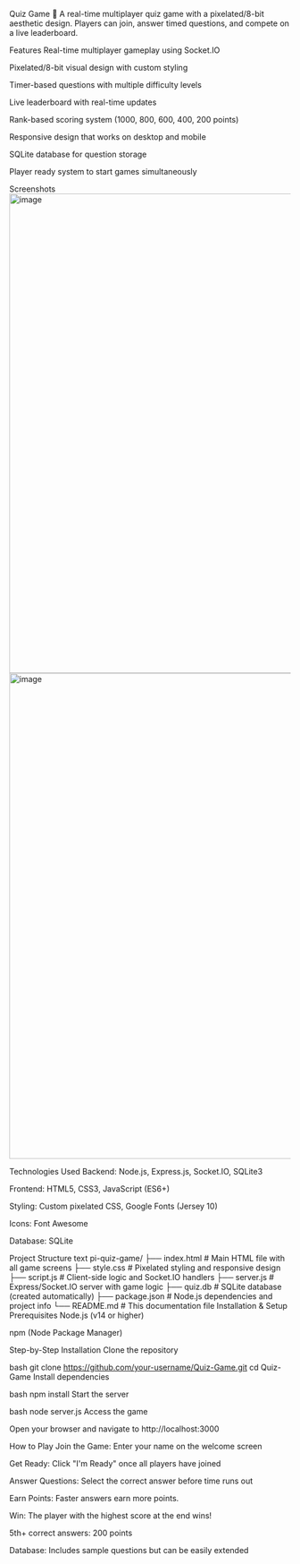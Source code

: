 Quiz Game 🧠
A real-time multiplayer quiz game with a pixelated/8-bit aesthetic design. Players can join, answer timed questions, and compete on a live leaderboard.

Features
 Real-time multiplayer gameplay using Socket.IO

 Pixelated/8-bit visual design with custom styling

 Timer-based questions with multiple difficulty levels

 Live leaderboard with real-time updates

 Rank-based scoring system (1000, 800, 600, 400, 200 points)

 Responsive design that works on desktop and mobile

 SQLite database for question storage

 Player ready system to start games simultaneously

Screenshots
<img width="1901" height="857" alt="image" src="https://github.com/user-attachments/assets/544e2132-7bd9-4bbb-a724-5f4c4947c783" />
<img width="1902" height="868" alt="image" src="https://github.com/user-attachments/assets/802caca8-7f3f-4aca-969e-ac75455125f0" />


Technologies Used
Backend: Node.js, Express.js, Socket.IO, SQLite3

Frontend: HTML5, CSS3, JavaScript (ES6+)

Styling: Custom pixelated CSS, Google Fonts (Jersey 10)

Icons: Font Awesome

Database: SQLite

Project Structure
text
pi-quiz-game/
├── index.html          # Main HTML file with all game screens
├── style.css           # Pixelated styling and responsive design
├── script.js           # Client-side logic and Socket.IO handlers
├── server.js           # Express/Socket.IO server with game logic
├── quiz.db             # SQLite database (created automatically)
├── package.json        # Node.js dependencies and project info
└── README.md           # This documentation file
Installation & Setup
Prerequisites
Node.js (v14 or higher)

npm (Node Package Manager)

Step-by-Step Installation
Clone the repository

bash
git clone https://github.com/your-username/Quiz-Game.git
cd Quiz-Game
Install dependencies

bash
npm install
Start the server

bash
node server.js
Access the game

Open your browser and navigate to http://localhost:3000

How to Play
Join the Game: Enter your name on the welcome screen

Get Ready: Click "I'm Ready" once all players have joined

Answer Questions: Select the correct answer before time runs out

Earn Points: Faster answers earn more points.

Win: The player with the highest score at the end wins!

5th+ correct answers: 200 points

Database: Includes sample questions but can be easily extended
